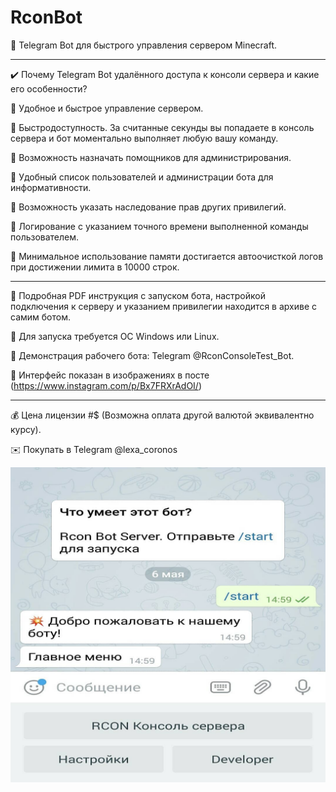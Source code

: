 # RconBot

💎 Telegram Bot для быстрого управления сервером Minecraft.

-----------------------------------

✔️ Почему Telegram Bot удалённого доступа к консоли сервера и какие его особенности?

🔸 Удобное и быстрое управление сервером.

🔸 Быстродоступность. За считанные секунды вы попадаете в консоль сервера и бот моментально выполняет любую вашу команду.

🔸 Возможность назначать помощников для администрирования.

🔸 Удобный список пользователей и администрации бота для информативности.

🔸 Возможность указать наследование прав других привилегий.

🔸 Логирование с указанием точного времени выполненной команды пользователем.

🔸 Минимальное использование памяти достигается автоочисткой логов при достижении лимита в 10000 строк.

-----------------------------------

🔹 Подробная PDF инструкция с запуском бота, настройкой подключения к серверу и указанием привилегии находится в архиве с самим ботом.

🔹 Для запуска требуется ОС Windows или Linux.

🔹 Демонстрация рабочего бота: Telegram @RconConsoleTest_Bot.

🔹 Интерфейс показан в изображениях в посте (https://www.instagram.com/p/Bx7FRXrAdOI/)

-----------------------------------

💰 Цена лицензии #$ (Возможна оплата другой валютой эквивалентно курсу).

✉️ Покупать в Telegram @lexa_coronos

![asd](https://github.com/LexaCoronos/RconBot/blob/master/img/screenshot1.jpg)
